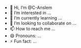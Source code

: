 - 👋 Hi, I’m @C-Anslem
- 👀 I’m interested in ...
- 🌱 I’m currently learning ...
- 💞️ I’m looking to collaborate on ...
- 📫 How to reach me ...
- 😄 Pronouns: ...
- ⚡ Fun fact: ...

<!---
C-Anslem/C-Anslem is a ✨ special ✨ repository because its `README.md` (this file) appears on your GitHub profile.
You can click the Preview link to take a look at your changes.
--->
